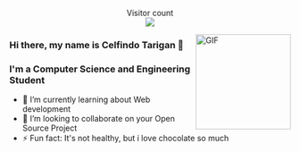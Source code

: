 <!--
**Tarigan0700/Tarigan0700** is a ✨ _special_ ✨ repository because its `README.md` (this file) appears on your GitHub profile.


- 🔭 I’m currently working on ...
- 🌱 I’m currently learning ...
- 👯 I’m looking to collaborate on ...
- 🤔 I’m looking for help with ...
- 💬 Ask me about ...
- 📫 How to reach me: ...
- 😄 Pronouns: ...
- ⚡ Fun fact: ...
-->

<p align="center"> 
  Visitor count<br>
  <img src="https://profile-counter.glitch.me/Tarigan0700/count.svg" />
</p>

<img align="right" alt="GIF" height="170px" src="https://media.giphy.com/media/du3J3cXyzhj75IOgvA/giphy.gif" />

### Hi there, my name is Celfindo Tarigan 👋
### I'm a Computer Science and Engineering Student

- 🔭 I’m currently learning about Web development
- 👯 I’m looking to collaborate on your Open Source Project
- ⚡ Fun fact: It's not healthy, but i love chocolate so much
